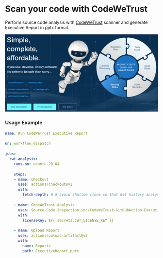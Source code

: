 # Scan your code with CodeWeTrust

Perform source code analysis with [CodeWeTrust](https://codewetrust.com) scanner and generate Executive Report in pptx format.

![CodeWeTrust Header!](CodeWeTrust_header.png)

### Usage Example

```yaml
name: Run CodeWeTrust Executive Report

on: workflow_dispatch

jobs:
  cwt-analysis:
    runs-on: ubuntu-20.04

    steps:
    - name: Checkout
      uses: actions/checkout@v2
      with:
        fetch-depth: 0 # avoid shallow clone so that Git history analysis works

    - name: CodeWeTrust Analysis
      uses: Source-Code-Inspection-inc/CodeWeTrust-GitHubAction-ExecutiveReport@v0.13
      with:
        licenseKey: ${{ secrets.CWT_LICENSE_KEY }}

    - name: Upload Report
      uses: actions/upload-artifact@v2
      with:
        name: Reports
        path: ExecutiveReport.pptx
```
